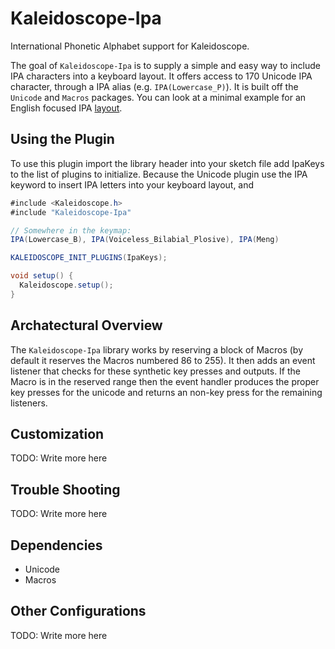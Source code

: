 # Kaleidoscope-Ipa

International Phonetic Alphabet support for Kaleidoscope.

The goal of `Kaleidoscope-Ipa` is to supply a simple and easy way to include IPA characters into a keyboard layout. It offers access to 170 Unicode IPA character, through a IPA alias (e.g. `IPA(Lowercase_P)`). It is built off the `Unicode` and `Macros` packages. You can look at a minimal example for an English focused IPA [layout](https://github.com/waxd/Kaleidoscope-Ipa/blob/master/examples/Kaleidoscope-Ipa.ino).

## Using the Plugin

To use this plugin import the library header into your sketch file add IpaKeys to the list of plugins to initialize. Because the Unicode plugin use the IPA keyword to insert IPA letters into your keyboard layout, and 

```c#
#include <Kaleidoscope.h>
#include "Kaleidoscope-Ipa"

// Somewhere in the keymap:
IPA(Lowercase_B), IPA(Voiceless_Bilabial_Plosive), IPA(Meng)

KALEIDOSCOPE_INIT_PLUGINS(IpaKeys);

void setup() {
  Kaleidoscope.setup();
}
```


## Archatectural Overview

The `Kaleidoscope-Ipa` library works by reserving a block of Macros (by default it reserves the Macros numbered 86 to 255). It then adds an event listener that checks for these synthetic key presses and outputs. If the Macro is in the reserved range then the event handler produces the proper key presses for the unicode and returns an non-key press for the remaining listeners.

## Customization

TODO: Write more here

## Trouble Shooting

TODO: Write more here

## Dependencies

* Unicode
* Macros

## Other Configurations

TODO: Write more here
